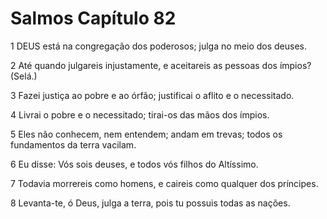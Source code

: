 # Salmos Capítulo 82

1	DEUS está na congregação dos poderosos; julga no meio dos deuses.

2	Até quando julgareis injustamente, e aceitareis as pessoas dos ímpios? (Selá.)

3	Fazei justiça ao pobre e ao órfão; justificai o aflito e o necessitado.

4	Livrai o pobre e o necessitado; tirai-os das mãos dos ímpios.

5	Eles não conhecem, nem entendem; andam em trevas; todos os fundamentos da terra vacilam.

6	Eu disse: Vós sois deuses, e todos vós filhos do Altíssimo.

7	Todavia morrereis como homens, e caireis como qualquer dos príncipes.

8	Levanta-te, ó Deus, julga a terra, pois tu possuis todas as nações.

